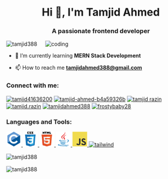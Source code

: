 <h1 align="center">Hi 👋, I'm Tamjid Ahmed</h1>
<h3 align="center">A passionate frontend developer</h3>
<img src="https://cdn.dribbble.com/users/644659/screenshots/1920053/dri2_still.gif?resize=400x300&vertical=center" alt="coding" align="right" width="400" >

<p align="left"> <img src="https://komarev.com/ghpvc/?username=tamjid388&label=Profile%20views&color=0e75b6&style=flat" alt="tamjid388" /> </p>

- 🌱 I’m currently learning **MERN Stack Development**

- 📫 How to reach me **tamjidahmed388@gmail.com**

<h3 align="left">Connect with me:</h3>
<p align="left">
<a href="https://twitter.com/tamjid41636200" target="blank"><img align="center" src="https://raw.githubusercontent.com/rahuldkjain/github-profile-readme-generator/master/src/images/icons/Social/twitter.svg" alt="tamjid41636200" height="30" width="40" /></a>
<a href="https://linkedin.com/in/tamjid-ahmed-b4a59326b" target="blank"><img align="center" src="https://raw.githubusercontent.com/rahuldkjain/github-profile-readme-generator/master/src/images/icons/Social/linked-in-alt.svg" alt="tamjid-ahmed-b4a59326b" height="30" width="40" /></a>
<a href="https://fb.com/tamjid razin" target="blank"><img align="center" src="https://raw.githubusercontent.com/rahuldkjain/github-profile-readme-generator/master/src/images/icons/Social/facebook.svg" alt="tamjid razin" height="30" width="40" /></a>
<a href="https://instagram.com/tamjid.razin" target="blank"><img align="center" src="https://raw.githubusercontent.com/rahuldkjain/github-profile-readme-generator/master/src/images/icons/Social/instagram.svg" alt="tamjid.razin" height="30" width="40" /></a>
<a href="https://www.hackerrank.com/tamjidahmed388" target="blank"><img align="center" src="https://raw.githubusercontent.com/rahuldkjain/github-profile-readme-generator/master/src/images/icons/Social/hackerrank.svg" alt="tamjidahmed388" height="30" width="40" /></a>
<a href="https://discord.gg/frostybaby28" target="blank"><img align="center" src="https://raw.githubusercontent.com/rahuldkjain/github-profile-readme-generator/master/src/images/icons/Social/discord.svg" alt="frostybaby28" height="30" width="40" /></a>
</p>

<h3 align="left">Languages and Tools:</h3>
<p align="left"> <a href="https://www.cprogramming.com/" target="_blank" rel="noreferrer"> <img src="https://raw.githubusercontent.com/devicons/devicon/master/icons/c/c-original.svg" alt="c" width="40" height="40"/> </a> <a href="https://www.w3schools.com/css/" target="_blank" rel="noreferrer"> <img src="https://raw.githubusercontent.com/devicons/devicon/master/icons/css3/css3-original-wordmark.svg" alt="css3" width="40" height="40"/> </a> <a href="https://www.w3.org/html/" target="_blank" rel="noreferrer"> <img src="https://raw.githubusercontent.com/devicons/devicon/master/icons/html5/html5-original-wordmark.svg" alt="html5" width="40" height="40"/> </a> <a href="https://www.java.com" target="_blank" rel="noreferrer"> <img src="https://raw.githubusercontent.com/devicons/devicon/master/icons/java/java-original.svg" alt="java" width="40" height="40"/> </a> <a href="https://developer.mozilla.org/en-US/docs/Web/JavaScript" target="_blank" rel="noreferrer"> <img src="https://raw.githubusercontent.com/devicons/devicon/master/icons/javascript/javascript-original.svg" alt="javascript" width="40" height="40"/> </a> <a href="https://tailwindcss.com/" target="_blank" rel="noreferrer"> <img src="https://www.vectorlogo.zone/logos/tailwindcss/tailwindcss-icon.svg" alt="tailwind" width="40" height="40"/> </a> </p>

<p><img align="center" src="https://github-readme-stats.vercel.app/api/top-langs?username=tamjid388&show_icons=true&locale=en&layout=compact" alt="tamjid388" /></p>

<p><img align="center" src="https://github-readme-streak-stats.herokuapp.com/?user=tamjid388&" alt="tamjid388" /></p>



